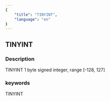 ```yaml
---
{
    "title": "TINYINT",
    "language": "en"
}
---
```


## TINYINT
### Description
TINYINT
1 byte signed integer, range [-128, 127]

### keywords
TINYINT
